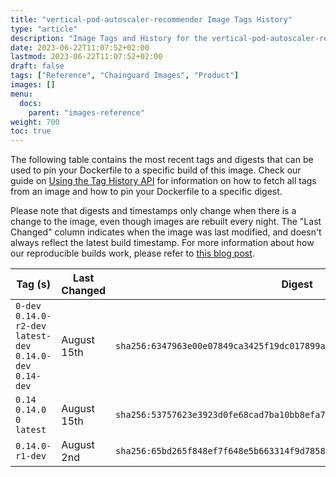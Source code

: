 ```yaml
---
title: "vertical-pod-autoscaler-recommender Image Tags History"
type: "article"
description: "Image Tags and History for the vertical-pod-autoscaler-recommender Chainguard Image"
date: 2023-06-22T11:07:52+02:00
lastmod: 2023-06-22T11:07:52+02:00
draft: false
tags: ["Reference", "Chainguard Images", "Product"]
images: []
menu:
  docs:
    parent: "images-reference"
weight: 700
toc: true
---
```


The following table contains the most recent tags and digests that can be used to pin your Dockerfile to a specific build of this image. Check our guide on [Using the Tag History API](/chainguard/chainguard-images/using-the-tag-history-api/) for information on how to fetch all tags from an image and how to pin your Dockerfile to a specific digest.

Please note that digests and timestamps only change when there is a change to the image, even though images are rebuilt every night. The "Last Changed" column indicates when the image was last modified, and doesn't always reflect the latest build timestamp. For more information about how our reproducible builds work, please refer to [this blog post](https://www.chainguard.dev/unchained/reproducing-chainguards-reproducible-image-builds).

| Tag (s)                                                       | Last Changed | Digest                                                                    |
|---------------------------------------------------------------|--------------|---------------------------------------------------------------------------|
|  `0-dev` `0.14.0-r2-dev` `latest-dev` `0.14.0-dev` `0.14-dev` | August 15th  | `sha256:6347963e00e07849ca3425f19dc017899aca0dc94e3f650d30c4c98be4283f1c` |
|  `0.14` `0.14.0` `0` `latest`                                 | August 15th  | `sha256:53757623e3923d0fe68cad7ba10bb8efa7a07af3e93cbe12d64e6fb07e07aa32` |
|  `0.14.0-r1-dev`                                              | August 2nd   | `sha256:65bd265f848ef7f648e5b663314f9d78580a9a0ab20ad6e557531a89bd3ef4ca` |
